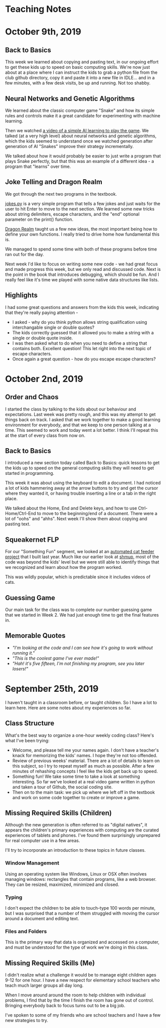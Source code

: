 # Teaching Notes

# October 9th, 2019

## Back to Basics
This week we learned about copying and pasting text, in our ongoing effort to get these kids up to speed on basic computing skills. We're now just about at a place where I can instruct the kids to grab a python file from the club github directory, copy it and paste it into a new file in IDLE... and in a few minutes, with a few desk visits, be up and running. Not too shabby.

## Neural Networks and Genetic Algorithms
We learned about the classic computer game "Snake" and how its simple rules and controls make it a great candidate for experimenting with machine learning.

Then we watched [a video of a simple AI learning to play the game](https://www.youtube.com/watch?v=zIkBYwdkuTk). We talked (at a very high level) about neural networks and genetic algorithms, which the kids seemed to understand once we watched generation after generation of AI "Snakes" improve their strategy incrementally.

We talked about how it would probably be easier to just write a program that plays Snake perfectly, but that this was an example of a different idea - a program that "learns" over time.

## Joke Telling and Dragon Realm
We got through the next two programs in the textbook.

[jokes.py](https://github.com/buzzcola/codingclub/blob/master/Week%2005/jokes.py) is a very simple program that tells a few jokes and just waits for the user to hit Enter to move to the next section. We learned some new tricks about string delimiters, escape characters, and the "end" optional parameter on the print() function.

[Dragon Realm](https://github.com/buzzcola/codingclub/blob/master/Week%2005/dragonrealm.py) taught us a few new ideas, the most important being how to define your own functions. I really tried to drive home how fundamental this is.

We managed to spend some time with both of these programs before time ran out for the day.

Next week I'd like to focus on writing some new code - we had great focus and made progress this week, but we only read and discussed code. Next is the point in the book that introduces debugging, which should be fun. And I really feel like it's time we played with some native data structures like lists.

## Highlights

I had some great questions and answers from the kids this week, indicating that they're really paying attention - 
  * I asked - why do you think python allows string qualification using interchangable single or double quotes?
  * The kids correctly guessed that it allowed you to make a string with a single or double quote inside.
  * I was then asked what to do when you need to define a string that contains both. Excellent question! This let right into the next topic of escape characters.
  * Once again a great question - how do you escape escape characters?

# October 2nd, 2019

## Order and Chaos

I started the class by talking to the kids about our behaviour and expectations. Last week was pretty rough, and this was my attempt to get things back on track. I asked that we work together to make a good learning environment for everybody, and that we keep to one person talking at a time. This seemed to work and today went a lot better. I think I'll repeat this at the start of every class from now on.

## Back to Basics
I introduced a new section today called Back to Basics: quick lessons to get the kids up to speed on the general computing skills they will need to get started in programming.

This week it was about using the keyboard to edit a document. I had noticed a lot of kids hammering away at the arrow buttons to try and get the cursor where they wanted it, or having trouble inserting a line or a tab in the right place.

We talked about the Home, End and Delete keys, and how to use Ctrl-Home/Ctrl-End to move to the beginning/end of a document. There were a lot of "oohs" and "ahhs". Next week I'll show them about copying and pasting text.

## Squeakernet FLP
For our "Something Fun" segment, we looked at an [automated cat feeder project](https://github.com/buzzcola/squeakernet) that I built last year. Much like our earlier look at [shmup](https://github.com/kidscancode/gamedev/blob/master/shmup/shmup-24.py), most of the code was beyond the kids' level but we were still able to identify things that we recognized and learn about how the program worked. 

This was wildly popular, which is predictable since it includes videos of cats.

## Guessing Game
Our main task for the class was to complete our number guessing game that we started in Week 2. We had just enough time to get the final features in.

## Memorable Quotes
  * *"I'm looking at the code and I can see how it's going to work without running it."*
  * *"This is the coolest game I've ever made!"*
  * *"Hah! it's five fifteen, I'm not finishing my program, see you later losers!"*

# September 25th, 2019

I haven't taught in a classroom before, or taught children. So I have a lot to learn here. Here are some notes about my experiences so far.

## Class Structure
What's the best way to organize a one-hour weekly coding class? Here's what I've been trying:

  * Welcome, and please tell me your names again. I don't have a teacher's knack for memorizing the kids' names. I hope they're not too offended.
  * Review of previous weeks' material. There are a lot of details to learn on this subject, so I try to repeat myself as much as possible. After a few minutes of rehashing concepts I feel like the kids get back up to speed.
  * Something fun! We take some time to take a look at something interesting. So far we've looked at a real video game written in python and taken a tour of Github, the social coding site.
  * Then on to the main task: we pick up where we left off in the textbook and work on some code together to create or improve a game.

## Missing Required Skills (Children)

Although the new generation is often referred to as "digital natives", it appears the children's primary experiences with computing are the curated experiences of tablets and phones. I've found them surprisingly unprepared for real computer use in a few areas.

I'll try to incorporate an introduction to these topics in future classes.

### Window Management
Using an operating system like Windows, Linux or OSX often involves managing windows: rectangles that contain programs, like a web browser. They can be resized, maximized, minimized and closed.

### Typing
I don't expect the children to be able to touch-type 100 words per minute, but I was surprised that a number of them struggled with moving the cursor around a document and editing text.

### Files and Folders
This is the primary way that data is organized and accessed on a computer, and must be understood for the type of work we're doing in this class.

## Missing Required Skills (Me)
I didn't realize what a challenge it would be to manage eight children ages 9-12 for one hour. I have a new respect for elementary school teachers who teach much larger groups all day long.

When I move around around the room to help children with individual problems, I find that by the time I finish the room has gone out of control. Bringing everybody back to focus turns out to be a big job.

I've spoken to some of my friends who are school teachers and I have a few new strategies to try.